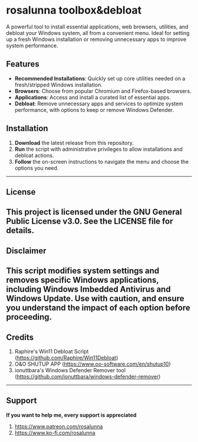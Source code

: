 # rosalunna toolbox&debloat
A powerful tool to install essential applications, web browsers, utilities, and debloat your Windows system, all from a convenient menu. 
Ideal for setting up a fresh Windows installation or removing unnecessary apps to improve system performance.

## Features
- **Recommended Installations**: Quickly set up core utilities needed on a fresh/stripped Windows installation.
- **Browsers**: Choose from popular Chromium and Firefox-based browsers.
- **Applications**: Access and install a curated list of essential apps.
- **Debloat**: Remove unnecessary apps and services to optimize system performance, with options to keep or remove Windows Defender.

## Installation
1. **Download** the latest release from this repository.
2. **Run** the script with administrative privileges to allow installations and debloat actions.
3. **Follow** the on-screen instructions to navigate the menu and choose the options you need.
---
## License
This project is licensed under the **GNU General Public License v3.0**. See the LICENSE file for details.
---
## Disclaimer
This script modifies system settings and removes specific Windows applications, including Windows Imbedded Antivirus and Windows Update. 
Use with caution, and ensure you understand the impact of each option before proceeding.
---
## Credits
1. Raphire's Win11 Debloat Script (https://github.com/Raphire/Win11Debloat)
2. O&O SHUTUP APP (https://www.oo-software.com/en/shutup10)
3. ionuttbara's Windows Defender Remover tool (https://github.com/ionuttbara/windows-defender-remover)
---
## Support
**If you want to help me, every support is appreciated**
1. https://www.patreon.com/rosalunna
2. https://www.ko-fi.com/rosalunna
